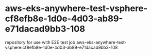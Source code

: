 # aws-eks-anywhere-test-vsphere-cf8efb8e-1d0e-4d03-ab89-e71dacad9bb3-108
repository for use with E2E test job aws-eks-anywhere-test-vsphere:cf8efb8e-1d0e-4d03-ab89-e71dacad9bb3-108
